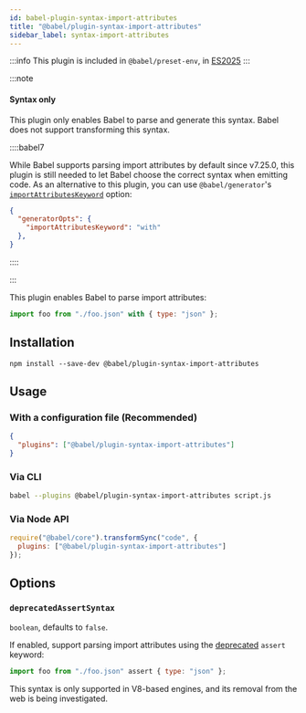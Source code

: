 ```yaml
---
id: babel-plugin-syntax-import-attributes
title: "@babel/plugin-syntax-import-attributes"
sidebar_label: syntax-import-attributes
---
```


:::info
This plugin is included in `@babel/preset-env`, in [ES2025](https://github.com/tc39/proposals/blob/master/finished-proposals.md)
:::

:::note
#### Syntax only

This plugin only enables Babel to parse and generate this syntax. Babel does not support transforming this syntax.

::::babel7

While Babel supports parsing import attributes by default since v7.25.0, this plugin is still needed to let Babel choose the correct syntax when emitting code. As an alternative to this plugin, you can use `@babel/generator`'s [`importAttributesKeyword`](https://babeljs.io/docs/babel-generator#options) option:
```json
{
  "generatorOpts": {
    "importAttributesKeyword": "with"
  },
}
```

::::

:::

This plugin enables Babel to parse import attributes:

```js title="JavaScript"
import foo from "./foo.json" with { type: "json" };
```

## Installation

```shell npm2yarn
npm install --save-dev @babel/plugin-syntax-import-attributes
```

## Usage

### With a configuration file (Recommended)

```json title="babel.config.json"
{
  "plugins": ["@babel/plugin-syntax-import-attributes"]
}
```

### Via CLI

```sh title="Shell"
babel --plugins @babel/plugin-syntax-import-attributes script.js
```

### Via Node API

```js title="JavaScript"
require("@babel/core").transformSync("code", {
  plugins: ["@babel/plugin-syntax-import-attributes"]
});
```

## Options

### `deprecatedAssertSyntax`

`boolean`, defaults to `false`.

If enabled, support parsing import attributes using the [deprecated](https://tc39.es/proposal-import-attributes/#sec-deprecated-assert-keyword-for-import-attributes) `assert` keyword:

```js title="JavaScript"
import foo from "./foo.json" assert { type: "json" };
```

This syntax is only supported in V8-based engines, and its removal from the web is being investigated.
